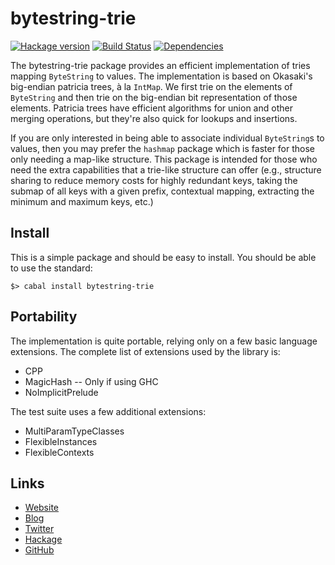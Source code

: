 bytestring-trie
===============
[![Hackage version](https://img.shields.io/hackage/v/bytestring-trie.svg?style=flat)](https://hackage.haskell.org/package/bytestring-trie) 
[![Build Status](https://github.com/wrengr/bytestring-trie/workflows/ci/badge.svg)](https://github.com/wrengr/bytestring-trie/actions?query=workflow%3Aci)
[![Dependencies](https://img.shields.io/hackage-deps/v/bytestring-trie.svg?style=flat)](http://packdeps.haskellers.com/specific?package=bytestring-trie)

The bytestring-trie package provides an efficient implementation
of tries mapping `ByteString` to values.  The implementation is
based on Okasaki's big-endian patricia trees, à la `IntMap`.  We
first trie on the elements of `ByteString` and then trie on the
big-endian bit representation of those elements.  Patricia trees
have efficient algorithms for union and other merging operations,
but they're also quick for lookups and insertions.

If you are only interested in being able to associate individual
`ByteString`s to values, then you may prefer the `hashmap` package
which is faster for those only needing a map-like structure.  This
package is intended for those who need the extra capabilities that
a trie-like structure can offer (e.g., structure sharing to reduce
memory costs for highly redundant keys, taking the submap of all
keys with a given prefix, contextual mapping, extracting the minimum
and maximum keys, etc.)


## Install

This is a simple package and should be easy to install.  You should
be able to use the standard:

    $> cabal install bytestring-trie


## Portability

The implementation is quite portable, relying only on a few basic
language extensions. The complete list of extensions used by the library is:

* CPP
* MagicHash -- Only if using GHC
* NoImplicitPrelude

The test suite uses a few additional extensions:

* MultiParamTypeClasses
* FlexibleInstances
* FlexibleContexts

## Links

* [Website](http://wrengr.org/)
* [Blog](http://winterkoninkje.dreamwidth.org/)
* [Twitter](https://twitter.com/wrengr)
* [Hackage](http://hackage.haskell.org/package/bytestring-trie)
* [GitHub](https://github.com/wrengr/bytestring-trie)
